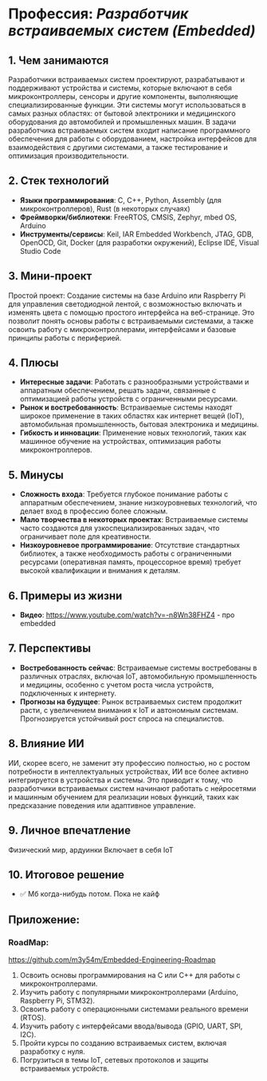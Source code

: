 # Профессия: *Разработчик встраиваемых систем (Embedded)*

## 1. Чем занимаются
Разработчики встраиваемых систем проектируют, разрабатывают и поддерживают устройства и системы, которые включают в себя микроконтроллеры, сенсоры и другие компоненты, выполняющие специализированные функции. Эти системы могут использоваться в самых разных областях: от бытовой электроники и медицинского оборудования до автомобилей и промышленных машин. В задачи разработчика встраиваемых систем входит написание программного обеспечения для работы с оборудованием, настройка интерфейсов для взаимодействия с другими системами, а также тестирование и оптимизация производительности.

## 2. Стек технологий
* **Языки программирования**: C, C++, Python, Assembly (для микроконтроллеров), Rust (в некоторых случаях)
* **Фреймворки/библиотеки**: FreeRTOS, CMSIS, Zephyr, mbed OS, Arduino
* **Инструменты/сервисы**: Keil, IAR Embedded Workbench, JTAG, GDB, OpenOCD, Git, Docker (для разработки окружений), Eclipse IDE, Visual Studio Code

## 3. Мини-проект
Простой проект: Создание системы на базе Arduino или Raspberry Pi для управления светодиодной лентой, с возможностью включать и изменять цвета с помощью простого интерфейса на веб-странице. Это позволит понять основы работы с встраиваемыми системами, а также освоить работу с микроконтроллерами, интерфейсами и базовые принципы работы с периферией.

## 4. Плюсы
- **Интересные задачи**: Работать с разнообразными устройствами и аппаратным обеспечением, решать задачи, связанные с оптимизацией работы устройств с ограниченными ресурсами.
- **Рынок и востребованность**: Встраиваемые системы находят широкое применение в таких областях как интернет вещей (IoT), автомобильная промышленность, бытовая электроника и медицины.
- **Гибкость и инновации**: Применение новых технологий, таких как машинное обучение на устройствах, оптимизация работы микроконтроллеров.

## 5. Минусы
- **Сложность входа**: Требуется глубокое понимание работы с аппаратным обеспечением, знание низкоуровневых технологий, что делает вход в профессию более сложным.
- **Мало творчества в некоторых проектах**: Встраиваемые системы часто создаются для узкоспециализированных задач, что ограничивает поле для креативности.
- **Низкоуровневое программирование**: Отсутствие стандартных библиотек, а также необходимость работы с ограниченными ресурсами (оперативная память, процессорное время) требует высокой квалификации и внимания к деталям.

## 6. Примеры из жизни
* **Видео**: https://www.youtube.com/watch?v=-n8Wn38FHZ4 - про embedded

## 7. Перспективы
- **Востребованность сейчас**: Встраиваемые системы востребованы в различных отраслях, включая IoT, автомобильную промышленность и медицины, особенно с учетом роста числа устройств, подключенных к интернету.
- **Прогнозы на будущее**: Рынок встраиваемых систем продолжит расти, с увеличением внимания к IoT и автономным системам. Прогнозируется устойчивый рост спроса на специалистов.

## 8. Влияние ИИ
ИИ, скорее всего, не заменит эту профессию полностью, но с ростом потребности в интеллектуальных устройствах, ИИ все более активно интегрируется в устройства и системы. Это приводит к тому, что разработчики встраиваемых систем начинают работать с нейросетями и машинным обучением для реализации новых функций, таких как предсказание поведения или адаптивное управление.

## 9. Личное впечатление
Физический мир, ардуинки
Включает в себя IoT

## 10. Итоговое решение
* ✅ Мб когда-нибудь потом. Пока не кайф

## Приложение:
### RoadMap:

https://github.com/m3y54m/Embedded-Engineering-Roadmap

1. Освоить основы программирования на C или C++ для работы с микроконтроллерами.
2. Изучить работу с популярными микроконтроллерами (Arduino, Raspberry Pi, STM32).
3. Освоить работу с операционными системами реального времени (RTOS).
4. Изучить работу с интерфейсами ввода/вывода (GPIO, UART, SPI, I2C).
5. Пройти курсы по созданию встраиваемых систем, включая разработку с нуля.
6. Погрузиться в темы IoT, сетевых протоколов и защиты встраиваемых устройств.

